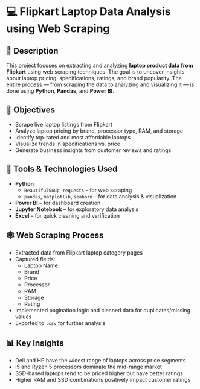 # 💻 Flipkart Laptop Data Analysis using Web Scraping

## 📌 Description
This project focuses on extracting and analyzing **laptop product data from Flipkart** using web scraping techniques. The goal is to uncover insights about laptop pricing, specifications, ratings, and brand popularity. The entire process — from scraping the data to analyzing and visualizing it — is done using **Python**, **Pandas**, and **Power BI**.

## 🎯 Objectives
- Scrape live laptop listings from Flipkart
- Analyze laptop pricing by brand, processor type, RAM, and storage
- Identify top-rated and most affordable laptops
- Visualize trends in specifications vs. price
- Generate business insights from customer reviews and ratings

## 🧰 Tools & Technologies Used
- **Python**  
  - `BeautifulSoup`, `requests` – for web scraping  
  - `pandas`, `matplotlib`, `seaborn` – for data analysis & visualization
- **Power BI** – for dashboard creation
- **Jupyter Notebook** – for exploratory data analysis
- **Excel** – for quick cleaning and verification

## 🕸 Web Scraping Process
- Extracted data from Flipkart laptop category pages
- Captured fields:
  - Laptop Name
  - Brand
  - Price
  - Processor
  - RAM
  - Storage
  - Rating
- Implemented pagination logic and cleaned data for duplicates/missing values
- Exported to `.csv` for further analysis

## 📊 Key Insights
- Dell and HP have the widest range of laptops across price segments
- i5 and Ryzen 5 processors dominate the mid-range market
- SSD-based laptops tend to be priced higher but have better ratings
- Higher RAM and SSD combinations positively impact customer ratings


